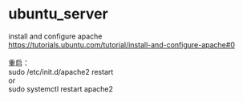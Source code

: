 # ubuntu_server

install and configure apache <br>
https://tutorials.ubuntu.com/tutorial/install-and-configure-apache#0 <br>
<br>
重启：<br>
sudo /etc/init.d/apache2 restart<br>
or<br>
sudo systemctl restart apache2<br>
